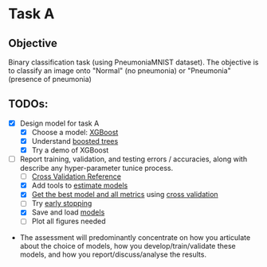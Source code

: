 # Task A

## Objective

Binary classification task (using PneumoniaMNIST dataset). The objective
is to classify an image onto "Normal" (no pneumonia) or "Pneumonia"
(presence of pneumonia)

## TODOs:

* [x] Design model for task A
    * [x] Choose a model: [XGBoost](https://github.com/dmlc/xgboost)
    * [x] Understand [boosted trees](https://xgboost.readthedocs.io/en/stable/tutorials/model.html)
    * [x] Try a demo of XGBoost
* [ ] Report training, validation, and testing errors / accuracies, along with describe any hyper-parameter tunice process.
    * [ ] [Cross Validation Reference](https://scikit-learn.org/dev/modules/cross_validation.html)
    * [x] Add tools to [estimate models](https://xgboost.readthedocs.io/en/stable/python/sklearn_estimator.html)
    * [x] [Get the best model and all metrics](https://xgboost.readthedocs.io/en/stable/python/examples/sklearn_examples.html#sphx-glr-python-examples-sklearn-examples-py) using [cross validation](https://scikit-learn.org/stable/modules/cross_validation.html#cross-validation)
    * [ ] Try [early stopping](https://xgboost.readthedocs.io/en/stable/python/sklearn_estimator.html#early-stopping)
    * [x] Save and load [models](https://xgboost.readthedocs.io/en/stable/tutorials/saving_model.html)
    * [ ] Plot all figures needed

* The assessment will predominantly concentrate on how you articulate about the choice of models, how
you develop/train/validate these models, and how you report/discuss/analyse the
results.
